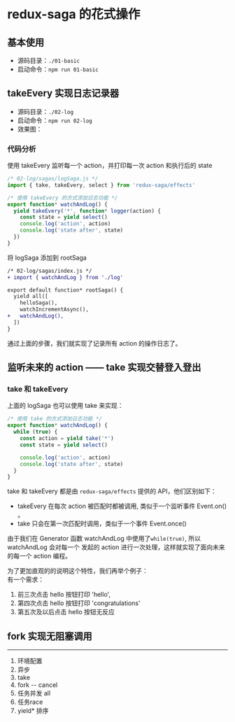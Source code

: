 # redux-saga 的花式操作

## 基本使用
- 源码目录：`./01-basic`
- 启动命令：`npm run 01-basic`


## takeEvery 实现日志记录器
- 源码目录：`./02-log`
- 启动命令：`npm run 02-log`
- 效果图：

### 代码分析
使用 takeEvery 监听每一个 action，并打印每一次 action 和执行后的 state
```js
/* 02-log/sagas/logSaga.js */
import { take, takeEvery, select } from 'redux-saga/effects'

/* 使用 takeEvery 的方式添加日志功能 */
export function* watchAndLog() {
  yield takeEvery('*', function* logger(action) {
    const state = yield select()
    console.log('action', action)
    console.log('state after', state)
  })
}
```

将 logSaga 添加到 rootSaga
```diff
/* 02-log/sagas/index.js */
+ import { watchAndLog } from './log'

export default function* rootSaga() {
  yield all([
    helloSaga(),
    watchIncrementAsync(),
+   watchAndLog(),
  ])
}

```

通过上面的步骤，我们就实现了记录所有 action 的操作日志了。

## 监听未来的 action —— take 实现交替登入登出
### take 和 takeEvery
上面的 logSaga 也可以使用 take 来实现：
```js
/* 使用 take 的方式添加日志功能 */
export function* watchAndLog() {
  while (true) {
    const action = yield take('*')
    const state = yield select()

    console.log('action', action)
    console.log('state after', state)
  }
}
```

take 和 takeEvery 都是由 `redux-saga/effects` 提供的 API，他们区别如下：
- takeEvery 在每次 action 被匹配时都被调用, 类似于一个监听事件 Event.on() 。
- take 只会在第一次匹配时调用，类似于一个事件 Event.once()

由于我们在 Generator 函数 watchAndLog 中使用了`while(true)`, 所以 watchAndLog 会对每一个 发起的 action 进行一次处理，这样就实现了面向未来的每一个 action 编程。   

为了更加直观的的说明这个特性，我们再举个例子：   
有一个需求：
1. 前三次点击 hello 按钮打印 'hello', 
2. 第四次点击 hello 按钮打印 'congratulations'
3. 第五次及以后点击 hello 按钮无反应




## fork 实现无阻塞调用



-----------
1. 环境配置
2. 异步
3. take
4. fork -- cancel
5. 任务并发 all
6. 任务race 
7. yield* 排序

